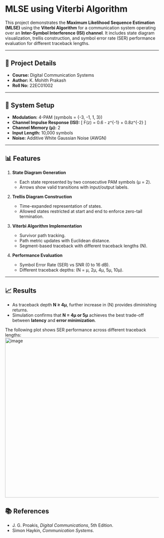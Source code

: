 # MLSE using Viterbi Algorithm

This project demonstrates the **Maximum Likelihood Sequence Estimation (MLSE)** using the **Viterbi Algorithm** for a communication system operating over an **Inter-Symbol Interference (ISI) channel**.
It includes state diagram visualization, trellis construction, and symbol error rate (SER) performance evaluation for different traceback lengths.

---

## 📌 Project Details

* **Course:** Digital Communication Systems
* **Author:** K. Mohith Prakash
* **Roll No:** 22EC01002

---

## 🔧 System Setup

* **Modulation:** 4-PAM (symbols = {-3, -1, 1, 3})
* **Channel Impulse Response (ISI):**
  [
  F(z) = 0.6 - z^{-1} + 0.8z^{-2}
  ]
* **Channel Memory (μ):** 2
* **Input Length:** 10,000 symbols
* **Noise:** Additive White Gaussian Noise (AWGN)

---

## 📊 Features

1. **State Diagram Generation**

   * Each state represented by two consecutive PAM symbols (μ = 2).
   * Arrows show valid transitions with input/output labels.

2. **Trellis Diagram Construction**

   * Time-expanded representation of states.
   * Allowed states restricted at start and end to enforce zero-tail termination.

3. **Viterbi Algorithm Implementation**

   * Survivor path tracking.
   * Path metric updates with Euclidean distance.
   * Segment-based traceback with different traceback lengths (N).

4. **Performance Evaluation**

   * Symbol Error Rate (SER) vs SNR (0 to 16 dB).
   * Different traceback depths: (N = μ, 2μ, 4μ, 5μ, 10μ).

---

## 📈 Results

* As traceback depth **N ≥ 4μ**, further increase in (N) provides diminishing returns.
* Simulation confirms that **N = 4μ or 5μ** achieves the best trade-off between **latency** and **error minimization**.

The following plot shows SER performance across different traceback lengths:
<img width="647" height="524" alt="image" src="https://github.com/user-attachments/assets/2b50abea-635b-4529-991a-aa3cbd0abb11" />


## 📚 References

* J. G. Proakis, *Digital Communications*, 5th Edition.
* Simon Haykin, *Communication Systems*.
